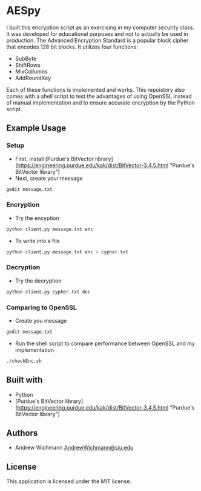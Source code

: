 # AESpy
I built this encryption script as an exercising in my computer security class. It was developed for educational purposes and not to actually be used in production. The Advanced Encryption Standard is a popular block cipher that encodes 128 bit blocks. It utilizes four functions:
+ SubByte
+ ShiftRows
+ MixCollumns
+ AddRoundKey

Each of these functions is implemented and works.
This repoistory also comes with a shell script to test the advantages of using OpenSSL instead of manual implementation and to ensure accurate encryption by the Python script.

## Example Usage
### Setup
+ First, install [Purdue's BitVector library] (https://engineering.purdue.edu/kak/dist/BitVector-3.4.5.html "Purdue's BitVector library")
+ Next, create your message
```bash
gedit message.txt
```
### Encryption
+ Try the encyption
```bash
python client.py message.txt enc
```
+ To write into a file
```bash
python client.py message.txt enc > cypher.txt
```
### Decryption
+ Try the decryption
```bash
python client.py cypher.txt dec
```

### Comparing to OpenSSL
+ Create you message
```bash
gedit message.txt
```
+ Run the shell script to compare performance between OpenSSL and my implementation
```bash
./checkEnc.sh
```

## Built with
+ Python
+ [Purdue's BitVector library] (https://engineering.purdue.edu/kak/dist/BitVector-3.4.5.html "Purdue's BitVector library")

## Authors
+ Andrew Wichmann AndrewWichmann@siu.edu

## License
This application is licensed under the MIT license.
